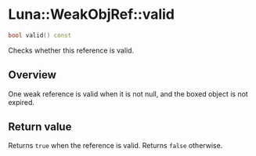 # Luna::WeakObjRef::valid

```c++
bool valid() const
```

Checks whether this reference is valid. 

## Overview
One weak reference is valid when it is not null, and the boxed object is not expired. 

## Return value
Returns `true` when the reference is valid. Returns `false` otherwise. 

